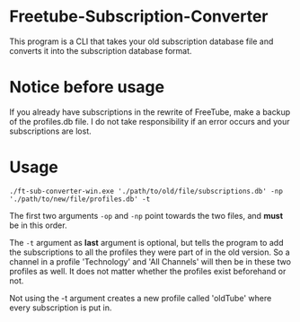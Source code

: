 # Freetube-Subscription-Converter
This program is a CLI that takes your old subscription database file and converts it into the subscription database format.

# Notice before usage

If you already have subscriptions in the rewrite of FreeTube, make a backup of the profiles.db file.
I do not take responsibility if an error occurs and your subscriptions are lost. 

# Usage
`./ft-sub-converter-win.exe './path/to/old/file/subscriptions.db' -np './path/to/new/file/profiles.db' -t`
 
The first two arguments `-op` and `-np` point towards the two files, and **must** be in this order.

The `-t` argument as **last** argument is optional, but tells the program to add the subscriptions to all the profiles they were part of in the old version.
So a channel in a profile 'Technology' and 'All Channels' will then be in these two profiles as well.
It does not matter whether the profiles exist beforehand or not.


Not using the -t argument creates a new profile called 'oldTube' where every subscription is put in.

 
